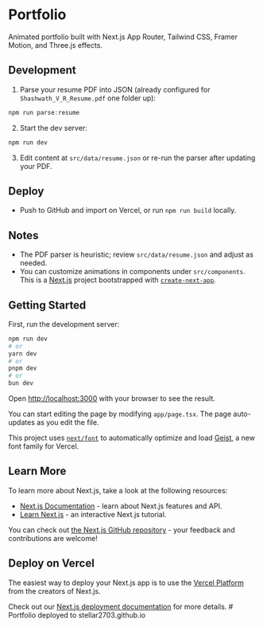 # Portfolio

Animated portfolio built with Next.js App Router, Tailwind CSS, Framer Motion, and Three.js effects.

## Development

1. Parse your resume PDF into JSON (already configured for `Shashwath_V_R_Resume.pdf` one folder up):

```powershell
npm run parse:resume
```

2. Start the dev server:

```powershell
npm run dev
```

3. Edit content at `src/data/resume.json` or re-run the parser after updating your PDF.

## Deploy

- Push to GitHub and import on Vercel, or run `npm run build` locally.

## Notes

- The PDF parser is heuristic; review `src/data/resume.json` and adjust as needed.
- You can customize animations in components under `src/components`.
This is a [Next.js](https://nextjs.org) project bootstrapped with [`create-next-app`](https://nextjs.org/docs/app/api-reference/cli/create-next-app).

## Getting Started

First, run the development server:

```bash
npm run dev
# or
yarn dev
# or
pnpm dev
# or
bun dev
```

Open [http://localhost:3000](http://localhost:3000) with your browser to see the result.

You can start editing the page by modifying `app/page.tsx`. The page auto-updates as you edit the file.

This project uses [`next/font`](https://nextjs.org/docs/app/building-your-application/optimizing/fonts) to automatically optimize and load [Geist](https://vercel.com/font), a new font family for Vercel.

## Learn More

To learn more about Next.js, take a look at the following resources:

- [Next.js Documentation](https://nextjs.org/docs) - learn about Next.js features and API.
- [Learn Next.js](https://nextjs.org/learn) - an interactive Next.js tutorial.

You can check out [the Next.js GitHub repository](https://github.com/vercel/next.js) - your feedback and contributions are welcome!

## Deploy on Vercel

The easiest way to deploy your Next.js app is to use the [Vercel Platform](https://vercel.com/new?utm_medium=default-template&filter=next.js&utm_source=create-next-app&utm_campaign=create-next-app-readme) from the creators of Next.js.

Check out our [Next.js deployment documentation](https://nextjs.org/docs/app/building-your-application/deploying) for more details.
#   P o r t f o l i o   d e p l o y e d   t o   s t e l l a r 2 7 0 3 . g i t h u b . i o  
 